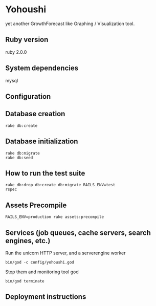 # Yohoushi

yet another GrowthForecast like Graphing / Visualization tool.

## Ruby version

ruby 2.0.0

## System dependencies

mysql

## Configuration

## Database creation

    rake db:create

## Database initialization

    rake db:migrate
    rake db:seed

## How to run the test suite

    rake db:drop db:create db:migrate RAILS_ENV=test
    rspec

## Assets Precompile

    RAILS_ENV=production rake assets:precompile

## Services (job queues, cache servers, search engines, etc.)

Run the unicorn HTTP server, and a serverengine worker

    bin/god -c config/yohoushi.god

Stop them and monitoring tool god

    bin/god terminate

## Deployment instructions
